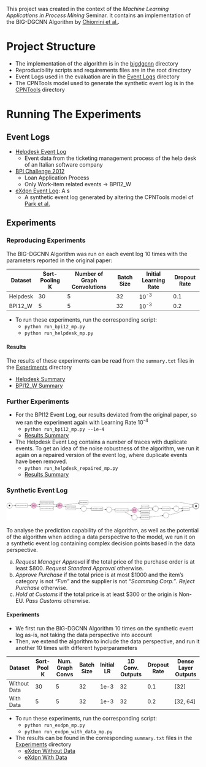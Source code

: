 This project was created in the context of the *Machine Learning Applications in Process Mining* Seminar. It contains an implementation of the BIG-DGCNN Algorithm by [Chiorrini et al.](https://doi.org/10.1007/978-3-030-98581-3_9).

# Project Structure
- The implementation of the algorithm is in the [bigdgcnn](./bigdgcnn/) directory
- Reproducibility scripts and requirements files are in the root directory
- Event Logs used in the evaluation are in the [Event Logs](./Event%20Logs/) directory
- The CPNTools model used to generate the synthetic event log is in the [CPNTools](./CPNTools/) directory

# Running The Experiments
## Event Logs
- [Helpdesk Event Log](https://data.mendeley.com/datasets/39bp3vv62t/1)
  - Event data from the ticketing management process of the help desk of an Italian software company
- [BPI Challenge 2012](https://data.4tu.nl/articles/_/12689204/1)
  - Loan Application Process
  - Only Work-item related events &rarr; BPI12_W
- [eXdpn Event Log](./Event%20Logs/eXdpn/exdpn_with_customs.xes): A s
  - A synthetic event log generated by altering the CPNTools model of [Park et al.](https://doi.org/10.1007/978-3-031-26507-5_6)

## Experiments
### Reproducing Experiments
The BIG-DGCNN Algorithm was run on each event log 10 times with the parameters reported in the original paper:

| Dataset  | Sort-Pooling K | Number of Graph Convolutions | Batch Size | Initial Learning Rate            | Dropout Rate |
|----------|----------------|------------------------------|------------|----------------------------------|--------------|
| Helpdesk | 30             | 5                            | 32         | 10<sup>-3</sup>                  | 0.1          |
| BPI12_W  | 5              | 5                            | 32         | 10<sup>-3</sup>                  | 0.2          |

- To run these experiments, run the corresponding script:
  - `python run_bpi12_mp.py`
  - `python run_helpdesk_mp.py`

#### Results
The results of these experiments can be read from the `summary.txt` files in the [Experiments](./Experiments/) directory

- [Helpdesk Summary](./Experiments/Helpdesk/summary.txt)
- [BPI12_W Summary](./Experiments/BPI12/LR_1e-3/summary.txt)

### Further Experiments
- For the BPI12 Event Log, our results deviated from the original paper, so we ran the experiment again with Learning Rate 10<sup>-4</sup>
    - `python run_bpi12_mp.py --1e-4`
    - [Results Summary](./Experiments/BPI12/LR_1e-4/summary.txt)
- The Helpdesk Event Log contains a number of traces with duplicate events. To get an idea of the noise robustness of the algorithm, we run it again on a repaired version of the event log, where duplicate events have been removed.
  - `python run_helpdesk_repaired_mp.py`
  - [Results Summary](./Experiments/Helpdesk%20Repaired/summary.txt)

### Synthetic Event Log

![](CPNTools/exdpn_with_customs.svg)

To analyse the prediction capability of the algorithm, as well as the potential of the algorithm when adding a data perspective to the model, we run it on a synthetic event log containing complex decision points based in the data perspective.

<ol style="list-style-type: lower-alpha;">
  <li><i>Request Manager Approval</i> if the total price of the purchase order is at least $800. <i>Request Standard Approval</i> otherwise.</li>
  <li><i>Approve Purchase</i> if the total price is at most $1000 and the item’s category is not <i>“Fun”</i> and the supplier is not <i>“Scamming Corp.”</i>. <i>Reject Purchase</i> otherwise.</li>
  <li><i>Hold at Customs</i> if the total price is at least $300 or the origin is Non-EU. <i>Pass Customs</i> otherwise.</li>
</ol>

#### Experiments
- We first run the BIG-DGCNN Algorithm 10 times on the synthetic event log as-is, not taking the data perspective into account
- Then, we extend the algorithm to include the data perspective, and run it another 10 times with different hyperparameters

| Dataset      | Sort-Pool K | Num. Graph Convs | Batch Size | Initial LR | 1D Conv. Outputs | Dropout Rate | Dense Layer Outputs |
|--------------|-------------|------------------|------------|------------|------------------|--------------|---------------------|
| Without Data | 30          | 5                | 32         | 1e-3       | 32               | 0.1          | \[32\]              |
| With Data    | 5           | 5                | 32         | 1e-3       | 32               | 0.2          | \[32, 64\]          |

- To run these experiments, run the corresponding script:
  - `python run_exdpn_mp.py`
  - `python run_exdpn_with_data_mp.py`	
- The results can be found in the corresponding `summary.txt` files in the [Experiments](./Experiments/) directory
  - [eXdpn Without Data](./Experiments/eXdpn/With%20Customs/summary.txt)
  - [eXdpn With Data](./Experiments/eXdpn/With%20Customs%20and%20Data/summary.txt)